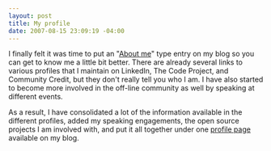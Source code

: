 ```yaml
---
layout: post
title: My profile
date: 2007-08-15 23:09:19 -04:00
---
```


I finally felt it was time to put an "[About me](http://geekswithblogs.net/sdorman/archive/2007/08/15/About.aspx)" type entry on my blog so you can get to know me a little bit better. There are already several links to various profiles that I maintain on LinkedIn, The Code Project, and Community Credit, but they don't really tell you who I am. I have also started to become more involved in the off-line community as well by speaking at different events.

As a result, I have consolidated a lot of the information available in the different profiles, added my speaking engagements, the open source projects I am involved with, and put it all together under one [profile page](http://geekswithblogs.net/sdorman/archive/2007/08/15/About.aspx) available on my blog.
